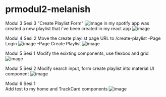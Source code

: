 # prmodul2-melanish
 Modul 3 Sesi 3
 "Create Playlist Form"
![image](https://user-images.githubusercontent.com/72775473/161421725-03d58664-e21d-4bb3-a480-905e68f6e737.png)
in my spotify app was created a new playlist that i've been created in my react app
![image](https://user-images.githubusercontent.com/72775473/161421820-812cb828-eb1d-4f2c-854a-c4a976618e8d.png)
                                                                                                                                                                          
Modul 4 Sesi 2
Move the create playlist page URL to /create-playlist
-Page Login
![image](https://user-images.githubusercontent.com/72775473/162229922-b0d2f280-c71a-4c01-a6fe-51dac8c28598.png)
-Page Create Playlist
![image](https://user-images.githubusercontent.com/72775473/162230334-8c93e9bf-6cbe-46fa-bdb3-adadf2995048.png)
                                                                                                                                                                          
Modul 5 Sesi 1
Modify the exixting components, use flexbox and grid
![image](https://user-images.githubusercontent.com/72775473/162788709-862e5265-bae1-40d5-98eb-5ac73684fd87.png)
                                                                                                                                                                          
Modul 5 Sesi 2
Modify search input, form create playlist into material UI component
![image](https://user-images.githubusercontent.com/72775473/163139285-3ef04e0f-5c26-4900-8165-0780998b9b7a.png)
                                                                                                                                                                          
Modul 6 Sesi 1                                                                                                           
Add test to my home and TrackCard components
![image](https://user-images.githubusercontent.com/72775473/164027807-6a87d3a5-aad0-49aa-8bdd-1e66d6bd7716.png)

